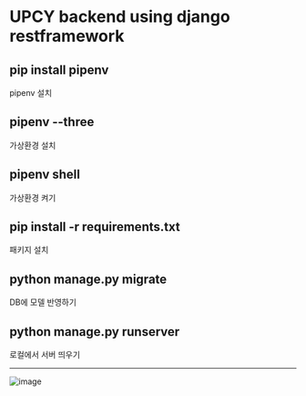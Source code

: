 # UPCY backend using django restframework
   
## pip install pipenv
pipenv 설치

## pipenv --three
가상환경 설치

## pipenv shell
가상환경 켜기

## pip install -r requirements.txt
패키지 설치

## python manage.py migrate
DB에 모델 반영하기

## python manage.py runserver
로컬에서 서버 띄우기

---
![image](https://github.com/user-attachments/assets/ad611fe7-06ef-4acf-9cea-547c04a3b413)
